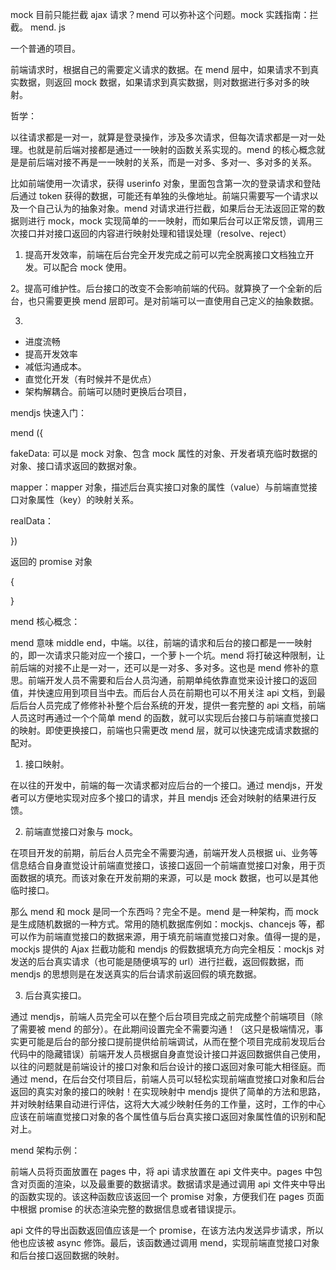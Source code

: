 mock 目前只能拦截 ajax 请求？mend 可以弥补这个问题。mock 实践指南：拦截。
mend. js

一个普通的项目。

前端请求时，根据自己的需要定义请求的数据。在 mend 层中，如果请求不到真实数据，则返回 mock 数据，如果请求到真实数据，则对数据进行多对多的映射。

哲学：

以往请求都是一对一，就算是登录操作，涉及多次请求，但每次请求都是一对一处理。也就是前后端对接都是通过一一映射的函数关系实现的。mend 的核心概念就是是前后端对接不再是一一映射的关系，而是一对多、多对一、多对多的关系。

比如前端使用一次请求，获得 userinfo 对象，里面包含第一次的登录请求和登陆后通过 token 获得的数据，可能还有单独的头像地址。前端只需要写一个请求以及一个自己认为的抽象对象。mend 对请求进行拦截，如果后台无法返回正常的数据则进行 mock，mock 实现简单的一一映射，而如果后台可以正常反馈，调用三次接口并对接口返回的内容进行映射处理和错误处理（resolve、reject）

1. 提高开发效率，前端在后台完全开发完成之前可以完全脱离接口文档独立开发。可以配合 mock 使用。

2。提高可维护性。后台接口的改变不会影响前端的代码。就算换了一个全新的后台，也只需要更换 mend 层即可。是对前端可以一直使用自己定义的抽象数据。

3.

- 进度流畅
- 提高开发效率
- 减低沟通成本。
- 直觉化开发（有时候并不是优点）
- 架构解耦合。前端可以随时更换后台项目，



mendjs 快速入门：

mend ({

fakeData: 可以是 mock 对象、包含 mock 属性的对象、开发者填充临时数据的对象、接口请求返回的数据对象。

mapper：mapper 对象，描述后台真实接口对象的属性（value）与前端直觉接口对象属性（key）的映射关系。

realData：

})

返回的 promise 对象

{

}



mend 核心概念：

mend 意味 middle end，中端。以往，前端的请求和后台的接口都是一一映射的，即一次请求只能对应一个接口，一个萝卜一个坑。mend 将打破这种限制，让前后端的对接不止是一对一，还可以是一对多、多对多。这也是 mend 修补的意思。前端开发人员不需要和后台人员沟通，前期单纯依靠直觉来设计接口的返回值，并快速应用到项目当中去。而后台人员在前期也可以不用关注 api 文档，到最后后台人员完成了修修补补整个后台系统的开发，提供一套完整的 api 文档，前端人员这时再通过一个个简单 mend 的函数，就可以实现后台接口与前端直觉接口的映射。即使更换接口，前端也只需更改 mend 层，就可以快速完成请求数据的配对。

1. 接口映射。

在以往的开发中，前端的每一次请求都对应后台的一个接口。通过 mendjs，开发者可以方便地实现对应多个接口的请求，并且 mendjs 还会对映射的结果进行反馈。

2. 前端直觉接口对象与 mock。

在项目开发的前期，前后台人员完全不需要沟通，前端开发人员根据 ui、业务等信息结合自身直觉设计前端直觉接口，该接口返回一个前端直觉接口对象，用于页面数据的填充。而该对象在开发前期的来源，可以是 mock 数据，也可以是其他临时接口。

那么 mend 和 mock 是同一个东西吗？完全不是。mend 是一种架构，而 mock 是生成随机数据的一种方式。常用的随机数据库例如：mockjs、chancejs 等，都可以作为前端直觉接口的数据来源，用于填充前端直觉接口对象。值得一提的是，mockjs 提供的 Ajax 拦截功能和 mendjs 的假数据填充方向完全相反：mockjs 对发送的后台真实请求（也可能是随便填写的 url）进行拦截，返回假数据，而 mendjs 的思想则是在发送真实的后台请求前返回假的填充数据。

3. 后台真实接口。

通过 mendjs，前端人员完全可以在整个后台项目完成之前完成整个前端项目（除了需要被 mend 的部分）。在此期间设置完全不需要沟通！（这只是极端情况，事实更可能是后台的部分接口提前提供给前端调试，从而在整个项目完成前发现后台代码中的隐藏错误）前端开发人员根据自身直觉设计接口并返回数据供自己使用，以往的问题就是前端设计的接口对象和后台设计的接口返回对象可能大相径庭。而通过 mend，在后台交付项目后，前端人员可以轻松实现前端直觉接口对象和后台返回的真实对象的接口的映射！在实现映射中 mendjs 提供了简单的方法和思路，并对映射结果自动进行评估，这将大大减少映射任务的工作量，这时，工作的中心应该在前端直觉接口对象的各个属性值与后台真实接口返回对象属性值的识别和配对上。

mend 架构示例：

前端人员将页面放置在 pages 中，将 api 请求放置在 api 文件夹中。pages 中包含对页面的渲染，以及最重要的数据请求。数据请求是通过调用 api 文件夹中导出的函数实现的。该这种函数应该返回一个 promise 对象，方便我们在 pages 页面中根据 promise 的状态渲染完整的数据信息或者错误提示。

api 文件的导出函数返回值应该是一个 promise，在该方法内发送异步请求，所以他也应该被 async 修饰。最后，该函数通过调用 mend，实现前端直觉接口对象和后台接口返回数据的映射。


